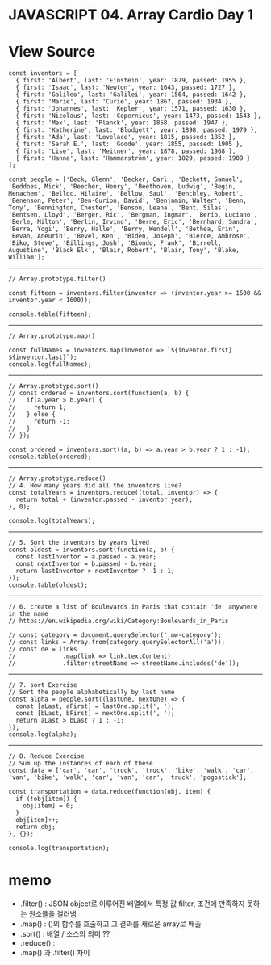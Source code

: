 # JAVASCRIPT 04. Array Cardio Day 1


# View Source


    const inventors = [
      { first: 'Albert', last: 'Einstein', year: 1879, passed: 1955 },
      { first: 'Isaac', last: 'Newton', year: 1643, passed: 1727 },
      { first: 'Galileo', last: 'Galilei', year: 1564, passed: 1642 },
      { first: 'Marie', last: 'Curie', year: 1867, passed: 1934 },
      { first: 'Johannes', last: 'Kepler', year: 1571, passed: 1630 },
      { first: 'Nicolaus', last: 'Copernicus', year: 1473, passed: 1543 },
      { first: 'Max', last: 'Planck', year: 1858, passed: 1947 },
      { first: 'Katherine', last: 'Blodgett', year: 1898, passed: 1979 },
      { first: 'Ada', last: 'Lovelace', year: 1815, passed: 1852 },
      { first: 'Sarah E.', last: 'Goode', year: 1855, passed: 1905 },
      { first: 'Lise', last: 'Meitner', year: 1878, passed: 1968 },
      { first: 'Hanna', last: 'Hammarström', year: 1829, passed: 1909 }
    ];

    const people = ['Beck, Glenn', 'Becker, Carl', 'Beckett, Samuel', 'Beddoes, Mick', 'Beecher, Henry', 'Beethoven, Ludwig', 'Begin, Menachem', 'Belloc, Hilaire', 'Bellow, Saul', 'Benchley, Robert', 'Benenson, Peter', 'Ben-Gurion, David', 'Benjamin, Walter', 'Benn, Tony', 'Bennington, Chester', 'Benson, Leana', 'Bent, Silas', 'Bentsen, Lloyd', 'Berger, Ric', 'Bergman, Ingmar', 'Berio, Luciano', 'Berle, Milton', 'Berlin, Irving', 'Berne, Eric', 'Bernhard, Sandra', 'Berra, Yogi', 'Berry, Halle', 'Berry, Wendell', 'Bethea, Erin', 'Bevan, Aneurin', 'Bevel, Ken', 'Biden, Joseph', 'Bierce, Ambrose', 'Biko, Steve', 'Billings, Josh', 'Biondo, Frank', 'Birrell, Augustine', 'Black Elk', 'Blair, Robert', 'Blair, Tony', 'Blake, William'];

----

    // Array.prototype.filter()
 
    const fifteen = inventors.filter(inventor => (inventor.year >= 1500 && inventor.year < 1600));

    console.table(fifteen);

----
    // Array.prototype.map()
 
    const fullNames = inventors.map(inventor => `${inventor.first} ${inventor.last}`);
    console.log(fullNames);

----    

    // Array.prototype.sort()
    // const ordered = inventors.sort(function(a, b) {
    //   if(a.year > b.year) {
    //     return 1;
    //   } else {
    //     return -1;
    //   }
    // });

    const ordered = inventors.sort((a, b) => a.year > b.year ? 1 : -1);
    console.table(ordered);

 ----   

    // Array.prototype.reduce()
    // 4. How many years did all the inventors live?
    const totalYears = inventors.reduce((total, inventor) => {
      return total + (inventor.passed - inventor.year);
    }, 0);

    console.log(totalYears);

----

    // 5. Sort the inventors by years lived
    const oldest = inventors.sort(function(a, b) {
      const lastInventor = a.passed - a.year;
      const nextInventor = b.passed - b.year;
      return lastInventor > nextInventor ? -1 : 1;
    });
    console.table(oldest);


----    

    // 6. create a list of Boulevards in Paris that contain 'de' anywhere in the name
    // https://en.wikipedia.org/wiki/Category:Boulevards_in_Paris

    // const category = document.querySelector('.mw-category');
    // const links = Array.from(category.querySelectorAll('a'));
    // const de = links
    //             .map(link => link.textContent)
    //             .filter(streetName => streetName.includes('de'));

----

    // 7. sort Exercise
    // Sort the people alphabetically by last name
    const alpha = people.sort((lastOne, nextOne) => {
      const [aLast, aFirst] = lastOne.split(', ');
      const [bLast, bFirst] = nextOne.split(', ');
      return aLast > bLast ? 1 : -1;
    });
    console.log(alpha);

----    

    // 8. Reduce Exercise
    // Sum up the instances of each of these
    const data = ['car', 'car', 'truck', 'truck', 'bike', 'walk', 'car', 'van', 'bike', 'walk', 'car', 'van', 'car', 'truck', 'pogostick'];

    const transportation = data.reduce(function(obj, item) {
      if (!obj[item]) {
        obj[item] = 0;
      }
      obj[item]++;
      return obj;
    }, {});

    console.log(transportation);


# memo
 * .filter() : JSON object로 이루어진 배열에서 특정 값 filter, 조건에 만족하지 못하는 원소들을 걸러냄
 * .map() : ()의 함수를 호출하고 그 결과를 새로운 array로 배출
 * .sort() : 배열 / 소스의 의미 ??
 * .reduce() : 
 * .map() 과 .filter() 차이

